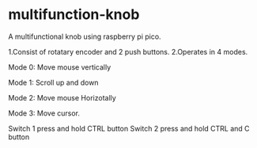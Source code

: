 # multifunction-knob
A multifunctional knob using raspberry pi pico.

1.Consist of rotatary encoder and 2 push buttons.
2.Operates in 4 modes.


Mode 0: Move mouse vertically

Mode 1: Scroll up and down

Mode 2: Move mouse Horizotally

Mode 3: Move cursor.

Switch 1 press and hold CTRL button
Switch 2 press and hold CTRL and C button
